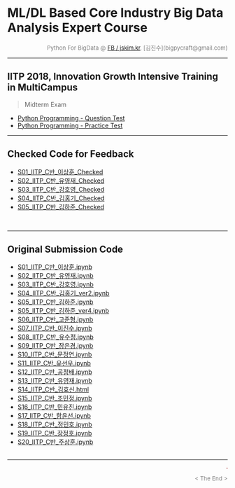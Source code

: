 
# ML/DL Based Core Industry Big Data Analysis Expert Course

<div align='right'><font size=2 color='gray'>Python For BigData @ <font color='blue'><a href='https://www.facebook.com/jskim.kr'>FB / jskim.kr</a></font>, [김진수](bigpycraft@gmail.com)</font></div>
<hr>

## IITP 2018, Innovation Growth Intensive Training in MultiCampus
>  Midterm Exam
- <a href='./IITP18_Python_TEST_01_A.pdf'> Python Programming - Question Test </a>
- <a href='./IITP18_Python_TEST_01_B.pdf'> Python Programming - Practice Test </a>

<!--
<img src="../images/img_front_readme_iitp.png">
-->

<hr>

## Checked Code for Feedback
- <a href="https://htmlpreview.github.io/?https://github.com/bigpycraft/iitp18-multicampus/blob/master/midterm-exam/html/S01_IITP_C반_이상훈_Checked.html  "> S01_IITP_C반_이상훈_Checked  </a>
- <a href="https://htmlpreview.github.io/?https://github.com/bigpycraft/iitp18-multicampus/blob/master/midterm-exam/html/S02_IITP_C반_유영재_Checked.html  "> S02_IITP_C반_유영재_Checked  </a>
- <a href="https://htmlpreview.github.io/?https://github.com/bigpycraft/iitp18-multicampus/blob/master/midterm-exam/html/S03_IITP_C반_강호영_Checked.html  "> S03_IITP_C반_강호영_Checked  </a>
- <a href="https://htmlpreview.github.io/?https://github.com/bigpycraft/iitp18-multicampus/blob/master/midterm-exam/html/S04_IITP_C반_김홍기_Checked.html  "> S04_IITP_C반_김홍기_Checked  </a>
- <a href="https://htmlpreview.github.io/?https://github.com/bigpycraft/iitp18-multicampus/blob/master/midterm-exam/html/S05_IITP_C반_김하준_Checked.html  "> S05_IITP_C반_김하준_Checked  </a>

<br>

<hr>

## Original Submission Code
- <a href="https://github.com/bigpycraft/iitp18-multicampus/blob/master/midterm-exam/original_src/S01_IITP_C반_이상훈.ipynb        "> S01_IITP_C반_이상훈.ipynb       </a>
- <a href="https://github.com/bigpycraft/iitp18-multicampus/blob/master/midterm-exam/original_src/S02_IITP_C반_유영재.ipynb        "> S02_IITP_C반_유영재.ipynb       </a>
- <a href="https://github.com/bigpycraft/iitp18-multicampus/blob/master/midterm-exam/original_src/S03_IITP_C반_강호영.ipynb        "> S03_IITP_C반_강호영.ipynb       </a>
- <a href="https://github.com/bigpycraft/iitp18-multicampus/blob/master/midterm-exam/original_src/S04_IITP_C반_김홍기_ver2.ipynb   "> S04_IITP_C반_김홍기_ver2.ipynb  </a>
- <a href="https://github.com/bigpycraft/iitp18-multicampus/blob/master/midterm-exam/original_src/S05_IITP_C반_김하준.ipynb        "> S05_IITP_C반_김하준.ipynb       </a>
- <a href="https://github.com/bigpycraft/iitp18-multicampus/blob/master/midterm-exam/original_src/S05_IITP_C반_김하준_ver4.ipynb   "> S05_IITP_C반_김하준_ver4.ipynb  </a>
- <a href="https://github.com/bigpycraft/iitp18-multicampus/blob/master/midterm-exam/original_src/S06_IITP_C반_고준형.ipynb        "> S06_IITP_C반_고준형.ipynb         </a>
- <a href="https://github.com/bigpycraft/iitp18-multicampus/blob/master/midterm-exam/original_src/S07_IITP_C반_이진수.ipynb        "> S07_IITP_C반_이진수.ipynb       </a>
- <a href="https://github.com/bigpycraft/iitp18-multicampus/blob/master/midterm-exam/original_src/S08_IITP_C반_유수정.ipynb        "> S08_IITP_C반_유수정.ipynb       </a>
- <a href="https://github.com/bigpycraft/iitp18-multicampus/blob/master/midterm-exam/original_src/S09_IITP_C반_장은경.ipynb        "> S09_IITP_C반_장은경.ipynb       </a>
- <a href="https://github.com/bigpycraft/iitp18-multicampus/blob/master/midterm-exam/original_src/S10_IITP_C반_문정연.ipynb        "> S10_IITP_C반_문정연.ipynb       </a>
- <a href="https://github.com/bigpycraft/iitp18-multicampus/blob/master/midterm-exam/original_src/S11_IITP_C반_유선우.ipynb        "> S11_IITP_C반_유선우.ipynb       </a>
- <a href="https://github.com/bigpycraft/iitp18-multicampus/blob/master/midterm-exam/original_src/S12_IITP_C반_공정배.ipynb        "> S12_IITP_C반_공정배.ipynb       </a>
- <a href="https://github.com/bigpycraft/iitp18-multicampus/blob/master/midterm-exam/original_src/S13_IITP_C반_유영재.ipynb        "> S13_IITP_C반_유영재.ipynb       </a>
- <a href="https://github.com/bigpycraft/iitp18-multicampus/blob/master/midterm-exam/original_src/S14_IITP_C반_김효신.html         "> S14_IITP_C반_김효신.html        </a>
- <a href="https://github.com/bigpycraft/iitp18-multicampus/blob/master/midterm-exam/original_src/S15_IITP_C반_조민정.ipynb        "> S15_IITP_C반_조민정.ipynb       </a>
- <a href="https://github.com/bigpycraft/iitp18-multicampus/blob/master/midterm-exam/original_src/S16_IITP_C반_민유진.ipynb        "> S16_IITP_C반_민유진.ipynb       </a>
- <a href="https://github.com/bigpycraft/iitp18-multicampus/blob/master/midterm-exam/original_src/S17_IITP_C반_함윤선.ipynb        "> S17_IITP_C반_함윤선.ipynb       </a>
- <a href="https://github.com/bigpycraft/iitp18-multicampus/blob/master/midterm-exam/original_src/S18_IITP_C반_정민호.ipynb        "> S18_IITP_C반_정민호.ipynb       </a>
- <a href="https://github.com/bigpycraft/iitp18-multicampus/blob/master/midterm-exam/original_src/S19_IITP_C반_장정호.ipynb        "> S19_IITP_C반_장정호.ipynb       </a>
- <a href="https://github.com/bigpycraft/iitp18-multicampus/blob/master/midterm-exam/original_src/S20_IITP_C반_주상훈.ipynb        "> S20_IITP_C반_주상훈.ipynb       </a>
<br/><br/>


<hr>
<marquee><font size=3 color='brown'>The BigpyCraft find the information to design valuable society with Technology & Craft.</font></marquee>
<div align='right'><font size=2 color='gray'> &lt; The End &gt; </font></div>
